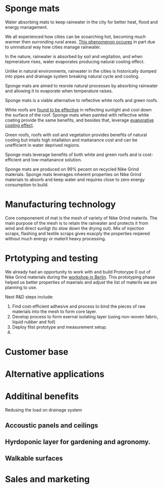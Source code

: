 
# Sponge mats
Water absorbing mats to keep rainwater in the city for better heat, flood and energy management.


We all experienced how cities can be scoarching hot, becoming much warmer then surronding rural areas. [This phenomenon occures](https://en.wikipedia.org/wiki/Urban_heat_island) in part due to unnnatural way how cities manage rainwater.

In the nature, rainwater is absorbed by soil and vegitation, and when tepmerature rises, water evaporates producing natural cooling effect.

Unlike in natural environments, rainwater in the cities is historically dumped into pipes and drainage system breaking natural cycle and cooling.

Sponge mats are aimed to resrote natural processes by absorbing rainwater and allowing it to evaporate when temperature raises.

Sponge mats is a viable alternative to reflective white roofs and green roofs.

White roofs are [found to be effective](https://www.sciencedirect.com/science/article/pii/S0378778813007652?via%3Dihub) in reflecting sunlight and cool down the surface of the roof. Sponge mats when painted with reflective white coating provide the same benefits, and besides that, leverage [evaporative cooling effect](https://www.designingbuildings.co.uk/wiki/Evaporative_cooling).  

Green roofs, roofs with soil and vegetation provides benefits of natural cooling but intails high intallation and maitanance cost and can be unefficient in water deprived regions. 

Sponge mats leverage benefits of both white and green roofs and is cost-efficient and low-maitanance solution.  


Sponge mats are produced on 99% pecent on recycled Nike Grind materials.
Sponge mats leverages inherent properties on Nike Grind materials to absorb and keep water and requires close to zero energy consumption to build.

# Manufacturing technology
Core componenent of mat is the mesh of variety of Nike Grind materils. The main purpose of the mesh is to retain the rainwater and protects it from wind and direct sunligt (to slow down the drying out). Mix of injection scraps, flashing and textile scraps gives exacply the properties reqiered without much energy or materil heavy processing. 


# Prtotyping and testing

We already had an opportunity to work with and build Protorype 0 out of Nike Grind materials during the [workshop in Berlin](https://www.eventbrite.de/e/reuse-remake-recycle-a-chat-with-leaders-in-circular-economy-tickets-44645786750#). This prototyping phase helped us better properties of maerials and adjust the list of materils we are planning to use.

Next R&D steps include: 
1. Find cost-efficient adhesive and process to bind the pieces of raw materials into the mesh to form core layer.
2. Develop process to form exernal isolating layer (using non-woven fabric, liquid rubber and foil)
3. Deploy fitst prototype and measurement setup. 
4. 

# Customer base

# Alternative applications

# Additinal benefits
Redusing the load on drainage system


## Accoustic panels and ceilings

## Hyrdoponic layer for gardening and agronomy.

## Walkable surfaces


# Sales and marketing

